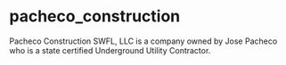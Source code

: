 # pacheco_construction
Pacheco Construction SWFL, LLC is a company owned by Jose Pacheco who is a state certified Underground Utility Contractor.
